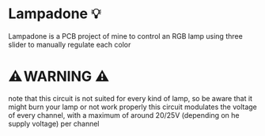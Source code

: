 # Lampadone 💡 
 Lampadone is a PCB project of mine to control an RGB lamp using three slider to manually regulate each color 
 
 # ⚠️ WARNING ⚠️ 
 note that this circuit is not suited for every kind of lamp, so be aware that it might burn your lamp or not work properly
 this circuit modulates the voltage of every channel, with a maximum of around 20/25V (depending on he supply voltage) per channel
